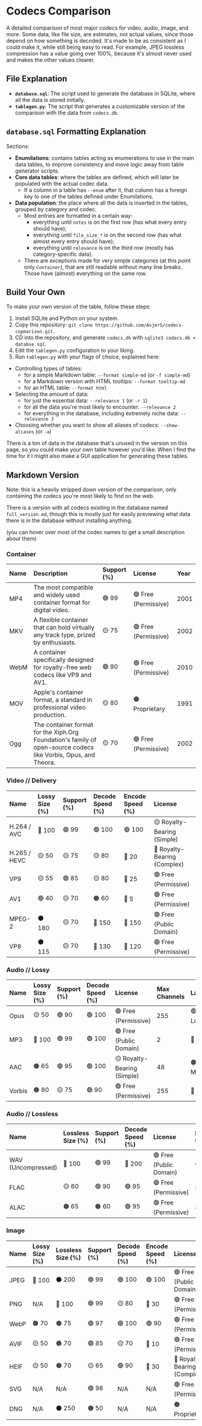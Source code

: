 # Codecs Comparison

A detailed comparison of most major codecs for video, audio, image, and more. Some data, like file size, are estimates, not actual values, since those depend on how something is decoded. It's made to be as consistent as I could make it, while still being easy to read. For example, JPEG lossless compression has a value going over 100%, because it's almost never used and makes the other values clearer.

## File Explanation

- **`database.sql`**: The script used to generate the database in SQLite, where all the data is stored initially.
- **`tablegen.py`**: The script that generates a customizable version of the comparison with the data from `codecs.db`.

## `database.sql` Formatting Explanation

Sections:

- **Enumilations**: contains tables acting as enumerations to use in the main data tables, to improve consistency and move logic away from table generator scripts.
- **Core data tables**: where the tables are defined, which will later be populated with the actual codec data.
    - If a column in a table has `--enum` after it, that column has a foreign key to one of the tables defined under Enumilations.
- **Data population**: the place where all the data is inserted in the tables, grouped by category and codec.
    - Most entries are formatted in a certain way:
        - everything until `notes` is on the first row (has what every entry should have);
        - everything until `file_size_*` is on the second row (has what almost every entry should have);
        - everything until `relevance` is on the third row (mostly has category-specific data).
    - There are exceptions made for very simple categories (at this point only `Container`), that are still readable without many line breaks. Those have (almost) everything on the same row.


## Build Your Own

To make your own version of the table, follow these steps:

1. Install SQLite and Python on your system.
2. Copy this repository: `git clone https://github.com/AsjerS/codecs-copmarison.git`.
3. CD into the repository, and generate `codecs.db` with `sqlite3 codecs.db < databse.sql`.
4. Edit the `tablegen.py` configuration to your liking.
5. Run `tablegen.py` with your flags of choice, explained here:
- Controlling types of tables:
    - for a simple Markdown table: `--format simple-md` (or `-f simple-md`)
    - for a Markdown version with HTML tooltips: `--format tooltip-md`
    - for an HTML table: `--format html`
- Selecting the amount of data:
    - for just the essential data: `--relevance 1` (or `-r 1`)
    - for all the data you're most likely to encounter: `--relevance 2`
    - for everything in the database, including extremely niche data: `--relevance 3`
- Choosing whether you want to show all aliases of codecs: `--show-aliases` (or `-a`)

There is a ton of data in the database that's unused in the version on this page, so you could make your own table however you'd like. When I find the time for it I might also make a GUI application for generating these tables.

## Markdown Version

Note: this is a heavily stripped down version of the comparison, only containing the codecs you're most likely to find on the web.

There is a version with all codecs existing in the database named `full_version.md`, though this is mostly just for easily previewing what data there is in the database without installing anything.

(you can hover over most of the codec names to get a small description about them)

### Container

| Name | Description | Support (%) | License | Year |
|:---|:---|:---|:---|:---|
| MP4 | The most compatible and widely used container format for digital video. | 🟢 99 | 🟢 Free (Permissive) | 2001 |
| MKV | A flexible container that can hold virtually any track type, prized by enthusiasts. | 🟡 75 | 🟢 Free (Permissive) | 2002 |
| WebM | A container specifically designed for royalty-free web codecs like VP9 and AV1. | 🟢 90 | 🟢 Free (Permissive) | 2010 |
| MOV | Apple's container format, a standard in professional video production. | 🟡 80 | 🟠 Proprietary | 1991 |
| Ogg | The container format for the Xiph.Org Foundation's family of open-source codecs like Vorbis, Opus, and Theora. | 🟡 70 | 🟢 Free (Permissive) | 2002 |

### Video // Delivery

| Name | Lossy Size (%) | Support (%) | Decode Speed (%) | Encode Speed (%) | License |
|:---|:---|:---|:---|:---|:---|
| <span title="The universal compatibility king for over a decade.">H.264 / AVC</span> | 🔴 100 | 🟢 99 | 🟢 100 | 🟢 100 | 🟡 Royalty-Bearing (Simple) |
| <span title="Dominant in premium 4K media, but with complex licensing.">H.265 / HEVC</span> | 🟡 50 | 🟡 75 | 🟡 80 | 🔴 20 | 🔴 Royalty-Bearing (Complex) |
| <span title="Google's successful open alternative to HEVC, the backbone of YouTube.">VP9</span> | 🟡 55 | 🟢 85 | 🟡 80 | 🔴 25 | 🟢 Free (Permissive) |
| <span title="The royalty-free future of web video, backed by major tech companies.">AV1</span> | 🟢 40 | 🟡 70 | 🟠 60 | 🔴 5 | 🟢 Free (Permissive) |
| <span title="The workhorse of standard-definition digital video (DVDs, DVB).">MPEG-2</span> | ⚫ 180 | 🟡 70 | 🔵 150 | 🔵 150 | 🟢 Free (Public Domain) |
| <span title="The original royalty-free codec for WebM, now primarily used as a baseline for WebRTC.">VP8</span> | ⚫ 115 | 🟡 70 | 🔵 130 | 🔵 120 | 🟢 Free (Permissive) |

### Audio // Lossy

| Name | Lossy Size (%) | Support (%) | Decode Speed (%) | License | Max Channels | Latency |
|:---|:---|:---|:---|:---|:---|:---|
| <span title="State-of-the-art codec for WebRTC, VoIP, and modern streaming.">Opus</span> | 🟡 50 | 🟢 90 | 🟢 100 | 🟢 Free (Permissive) | 255 | 🟢 Very Low |
| <span title="The legacy audio king, universal but inefficient.">MP3</span> | 🔴 100 | 🟢 99 | 🟢 100 | 🟢 Free (Public Domain) | 2 | 🔴 High |
| <span title="The standard for Apple devices and most modern streaming services.">AAC</span> | 🟠 65 | 🟢 95 | 🟢 100 | 🟡 Royalty-Bearing (Simple) | 48 | 🟠 Medium |
| <span title="The original open-source alternative to MP3, used heavily by Spotify and game developers.">Vorbis</span> | 🟠 80 | 🟡 75 | 🟢 90 | 🟢 Free (Permissive) | 255 | 🔴 High |

### Audio // Lossless

| Name | Lossless Size (%) | Support (%) | Decode Speed (%) | License | Max Channels |
|:---|:---|:---|:---|:---|:---|
| <span title="The universal standard for uncompressed, raw PCM audio data.">WAV (Uncompressed)</span> | 🔴 100 | 🟢 99 | 🔵 200 | 🟢 Free (Public Domain) | 6505036 |
| <span title="The de facto open standard for compressed lossless audio. Note: most existing decoders only support up to 24-bit decoding">FLAC</span> | 🟡 60 | 🟢 90 | 🟢 95 | 🟢 Free (Permissive) | 8 |
| <span title="Apple's native lossless format, open-sourced in 2011.">ALAC</span> | 🟠 65 | 🟠 60 | 🟢 95 | 🟢 Free (Permissive) | 8 |

### Image

| Name | Lossy Size (%) | Lossless Size (%) | Support (%) | Decode Speed (%) | Encode Speed (%) | License | Alpha? |
|:---|:---|:---|:---|:---|:---|:---|:---|
| <span title="The universal standard for photographic images on the web.">JPEG</span> | 🔴 100 | ⚫ 200 | 🟢 99 | 🟢 100 | 🟢 100 | 🟢 Free (Public Domain) | No |
| <span title="The standard for lossless web graphics and transparency.">PNG</span> | N/A | 🔴 100 | 🟢 99 | 🟡 80 | 🔴 30 | 🟢 Free (Permissive) | Yes |
| <span title="Google's versatile format to replace JPEG and PNG, offering better compression.">WebP</span> | 🟠 70 | 🟠 75 | 🟢 97 | 🟢 100 | 🟢 90 | 🟢 Free (Permissive) | Yes |
| <span title="State-of-the-art compression based on AV1, offering superior quality and features.">AVIF</span> | 🟡 50 | 🟠 70 | 🟢 85 | 🟡 70 | 🔴 10 | 🟢 Free (Permissive) | Yes |
| <span title="The container format used by most modern smartphones, typically with an HEVC-encoded image.">HEIF</span> | 🟡 50 | 🟠 70 | 🟡 65 | 🟢 90 | 🔴 30 | 🔴 Royalty-Bearing (Complex) | Yes |
| <span title="An XML-based vector format. Performance and file size are not directly comparable to raster formats.">SVG</span> | N/A | N/A | 🟢 98 | N/A | N/A | 🟢 Free (Permissive) | Yes |
| <span title="A &quot;digital negative&quot; containing unprocessed 12-16 bit data from a camera sensor. Offers maximum editing flexibility.">DNG</span> | N/A | ⚫ 250 | 🟠 50 | N/A | N/A | 🟠 Proprietary | No |